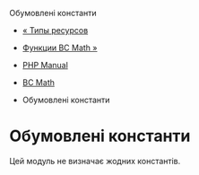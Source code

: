 Обумовлені константи

-   [« Типы ресурсов](bc.resources.html)
    
-   [Функции BC Math »](ref.bc.html)
    
-   [PHP Manual](index.html)
    
-   [BC Math](book.bc.html)
    
-   Обумовлені константи
    

# Обумовлені константи

Цей модуль не визначає жодних константів.